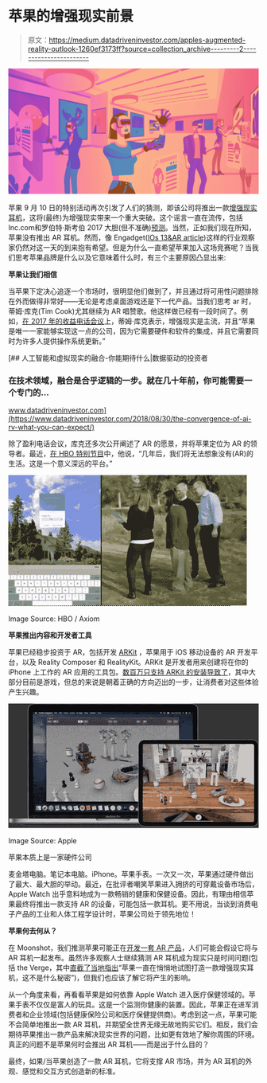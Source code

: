 # 苹果的增强现实前景

> 原文：<https://medium.datadriveninvestor.com/apples-augmented-reality-outlook-1260ef3173ff?source=collection_archive---------2----------------------->

![](img/47dbce0e6c1db555ec8c194e3db0a51c.png)

苹果 9 月 10 日的特别活动再次引发了人们的猜测，即该公司将推出一款[增强现实耳机](https://www.inc.com/jason-aten/the-most-incredible-gadget-apple-plans-to-introduce-this-fall-is-something-you-never-saw-coming-heres-why-its-brilliant.html?cid=sf01003)，这将(最终)为增强现实带来一个重大突破。这个谣言一直在流传，包括 Inc.com和罗伯特·斯考伯 2017 大胆(但不准确)[预测](https://withoutbullshit.com/blog/robert-scoble-wrong-iphone-x-hes-mensch)。当然，正如我们现在所知，苹果没有推出 AR 耳机。然而，像 Engadget([IOs 13&AR article](https://www.engadget.com/2019/09/10/ios-13-apple-ar/))这样的行业观察家仍然对这一天的到来抱有希望。但是为什么一直希望苹果加入这场竞赛呢？当我们思考苹果品牌是什么以及它意味着什么时，有三个主要原因凸显出来:

**苹果让我们相信**

当苹果下定决心追逐一个市场时，很明显他们做到了，并且通过将可用性问题排除在外而做得非常好——无论是考虑桌面游戏还是下一代产品。当我们思考 ar 时，蒂姆·库克(Tim Cook)尤其继续为 AR 唱赞歌。他这样做已经有一段时间了。例如，[在 2017 年的收益电话会议](https://www.macrumors.com/2017/11/02/apple-q4-2017-earnings-call-transcript/)上，蒂姆·库克表示，增强现实是主流，并且“苹果是唯一一家能够实现这一点的公司，因为它需要硬件和软件的集成，并且它需要同时为许多人提供操作系统更新。”

[](https://www.datadriveninvestor.com/2018/08/30/the-convergence-of-ai-rv-what-you-can-expect/) [## 人工智能和虚拟现实的融合-你能期待什么|数据驱动的投资者

### 在技术领域，融合是合乎逻辑的一步。就在几十年前，你可能需要一个专门的…

www.datadriveninvestor.com](https://www.datadriveninvestor.com/2018/08/30/the-convergence-of-ai-rv-what-you-can-expect/) 

除了盈利电话会议，库克还多次公开阐述了 AR 的愿景，并将苹果定位为 AR 的领导者。最近，[在 HBO 特别节目](https://next.reality.news/news/tim-cook-takes-hbo-promote-future-augmented-reality-addresses-apple-ar-glasses-question-0190202/)中，他说，“几年后，我们将无法想象没有(AR)的生活。这是一个意义深远的平台。”

![](img/1e21920b9f27f2eb1c222e65c618b054.png)

Image Source: HBO / Axiom

**苹果推出内容和开发者工具**

苹果已经稳步投资于 AR，包括开发 [ARKit](https://developer.apple.com/arkit/) ，苹果用于 iOS 移动设备的 AR 开发平台，以及 Reality Composer 和 RealityKit。ARKit 是开发者用来创建将在你的 iPhone 上工作的 AR 应用的工具包。[数百万只支持 ARKit 的安装导致了](https://techcrunch.com/2018/03/28/arkit-only-apps-top-13-million-installs-nearly-half-are-games/)，其中大部分目前是游戏，但总的来说是朝着正确的方向迈出的一步，让消费者对这些体验产生兴趣。

![](img/1fa7cb499ceb93079d64ed7587ba6437.png)

Image Source: Apple

苹果本质上是一家硬件公司

麦金塔电脑。笔记本电脑。iPhone。苹果手表。一次又一次，苹果通过硬件做出了最大、最大胆的举动。最近，在批评者嘲笑苹果进入拥挤的可穿戴设备市场后，Apple Watch 出乎意料地成为一款畅销的健康和保健设备。因此，有理由相信苹果最终将推出一款支持 AR 的设备，可能包括一款耳机。更不用说，当谈到消费电子产品的工业和人体工程学设计时，苹果公司处于领先地位！

**苹果何去何从？**

在 Moonshot，我们推测苹果可能正在[开发一套 AR 产品](https://www.moonshotio.com/2017/06/05/where-is-apple-going-with-augmented-reality/)，人们可能会假设它将与 AR 耳机一起发布。虽然许多观察人士继续猜测 AR 耳机成为现实只是时间问题(包括 the Verge，其中[直截了当地指出](https://www.theverge.com/2019/9/10/20860023/apple-ar-headset-starboard-garta-luck-franc-holokit)“苹果一直在悄悄地试图打造一款增强现实耳机，这不是什么秘密”)，但我们也应该了解它将产生的影响。

从一个角度来看，再看看苹果是如何依靠 Apple Watch 进入医疗保健领域的。苹果手表不仅仅是富人的玩具。这是一个监测你健康的装置。因此，苹果正在进军消费者和企业领域(包括健康保险公司和医疗保健提供商)。考虑到这一点，苹果可能不会简单地推出一款 AR 耳机，并期望全世界无缘无故地购买它们。相反，我们会期待苹果推出一款产品来解决现实世界的问题，比如更有效地了解你周围的环境。真正的问题不是苹果何时会推出 AR 耳机——而是出于什么目的？

最终，如果/当苹果创造了一款 AR 耳机，它将支撑 AR 市场，并为 AR 耳机的外观、感觉和交互方式创造新的标准。